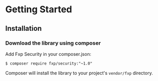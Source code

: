 Getting Started
===============

## Installation

### Download the library using composer

Add Fxp Security in your composer.json:

```
$ composer require fxp/security:"~1.0"
```

Composer will install the library to your project's `vendor/fxp` directory.
